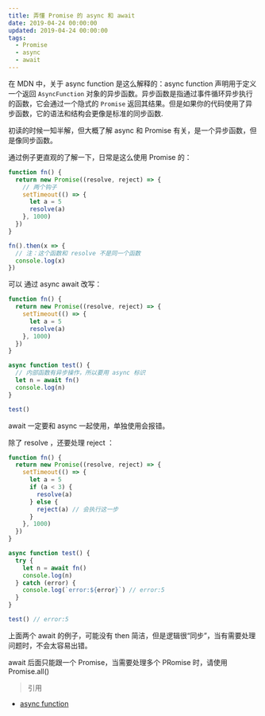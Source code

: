 ```yaml
---
title: 弄懂 Promise 的 async 和 await
date: 2019-04-24 00:00:00
updated: 2019-04-24 00:00:00
tags:
  - Promise
  - async
  - await
---
```


在 MDN 中，关于 async function 是这么解释的：async function 声明用于定义一个返回 `AsyncFunction` 对象的异步函数。异步函数是指通过事件循环异步执行的函数，它会通过一个隐式的 `Promise` 返回其结果。但是如果你的代码使用了异步函数，它的语法和结构会更像是标准的同步函数.

<!-- more -->

初读的时候一知半解，但大概了解 async 和 Promise 有关，是一个异步函数，但是像同步函数。

通过例子更直观的了解一下，日常是这么使用 Promise 的：

```javascript
function fn() {
  return new Promise((resolve, reject) => {
    // 两个钩子
    setTimeout(() => {
      let a = 5
      resolve(a)
    }, 1000)
  })
}

fn().then(x => {
  // 注：这个函数和 resolve 不是同一个函数
  console.log(x)
})
```

可以 通过 async await 改写：

```javascript
function fn() {
  return new Promise((resolve, reject) => {
    setTimeout(() => {
      let a = 5
      resolve(a)
    }, 1000)
  })
}

async function test() {
  // 内部函数有异步操作，所以要用 async 标识
  let n = await fn()
  console.log(n)
}

test()
```

await 一定要和 async 一起使用，单独使用会报错。

除了 resolve ，还要处理 reject ：

```javascript
function fn() {
  return new Promise((resolve, reject) => {
    setTimeout(() => {
      let a = 5
      if (a < 3) {
        resolve(a)
      } else {
        reject(a) // 会执行这一步
      }
    }, 1000)
  })
}

async function test() {
  try {
    let n = await fn()
    console.log(n)
  } catch (error) {
    console.log(`error:${error}`) // error:5
  }
}

test() // error:5
```

上面两个 await 的例子，可能没有 then 简洁，但是逻辑很“同步”，当有需要处理问题时，不会太容易出错。

await 后面只能跟一个 Promise，当需要处理多个 PRomise 时，请使用 Promise.all()

> 引用

- [async function
  ](https://developer.mozilla.org/zh-CN/docs/Web/JavaScript/Reference/Statements/async_function)

